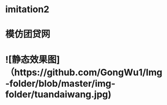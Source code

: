 # imitation2
<h1>模仿团贷网<h1>
![静态效果图]（https://github.com/GongWu1/Img-folder/blob/master/img-folder/tuandaiwang.jpg)
